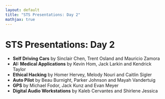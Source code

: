 ```yaml
---
layout: default
title: "STS Presentations: Day 2"
mathjax: true
---
```


# STS Presentations: Day 2

- __Self Driving Cars__ by Sinclair Chen, Trent Osland and Mauricio Zamora
- __AI: Medical Applications__ by Kevin Hom, Jack Larkin and Kendrick Taylor
- __Ethical Hacking__ by Homer Hervey, Melody Nouri and Caitlin Sigler
- __Auto Pilot__ by Beau Burnight, Parker Johnson and Mayah Vandertuig
- __GPS__ by Michael Fodor, Jack Kunz and Evan Meyer
- __Digital Audio Workstations__ by Kaleb Cervantes and Shirlene Jessica
